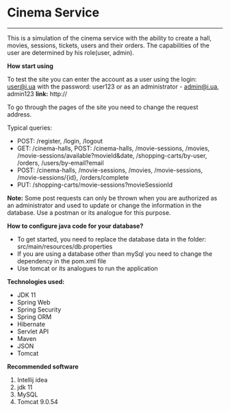 **Cinema Service**
=
___

This is a simulation of the cinema service with the ability to create a hall, movies, sessions, tickets, users and their orders. The capabilities of the user are determined by his role(user, admin).

**How start using**

To test the site you can enter the account as a user 
using the login: user@i.ua with the password: user123
or as an administrator - admin@i.ua, admin123
**link:** http://

To go through the pages of the site you need to change the request address.

Typical queries:

- POST: /register, /login, /logout
- GET: /cinema-halls, POST: /cinema-halls, /movie-sessions, /movies, /movie-sessions/available?movieId&date, /shopping-carts/by-user, /orders, /users/by-email?email
- POST: /cinema-halls, /movie-sessions, /movies, /movie-sessions, /movie-sessions/{id}, /orders/complete
- PUT: /shopping-carts/movie-sessions?movieSessionId

**Note:** Some post requests can only be thrown when you are authorized as an administrator and used to update or change the information in the database. Use a postman or its analogue for this purpose.

**How to configure java code for your database?**
- To get started, you need to replace the database data in the folder: src/main/resources/db.properties
- If you are using a database other than mySql you need to change the dependency in the pom.xml file
- Use tomcat or its analogues to run the application

**Technologies used:**

- JDK 11
- Spring Web
- Spring Security
- Spring ORM
- Hibernate 
- Servlet API
- Maven
- JSON
- Tomcat

**Recommended software**
1. Intellij idea
2. jdk 11
3. MySQL
4. Tomcat 9.0.54